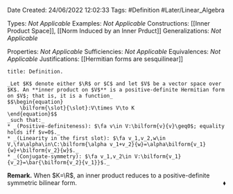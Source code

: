 <div class="topSpace"></div>

Date Created: 24/06/2022 12:02:33
Tags: #Definition #Later/Linear_Algebra

Types: _Not Applicable_
Examples: _Not Applicable_
Constructions: [[Inner Product Space]], [[Norm Induced by an Inner Prduct]]
Generalizations: _Not Applicable_

Properties: _Not Applicable_
Sufficiencies: _Not Applicable_
Equivalences: _Not Applicable_
Justifications: [[Hermitian forms are sesquilinear]]

``` ad-Definition
title: Definition.

_Let $K$ denote either $\R$ or $C$ and let $V$ be a vector space over $K$. An **inner product on $V$** is a positive-definite Hermitian form on $V$; that is, it is a function_
$$\begin{equation}
    \bilform{\slot}{\slot}:V\times V\to K
\end{equation}$$
_such that:_
* _(Positive-definiteness): $\fa v\in V:\bilform{v}{v}\geq0$; equality holds iff $v=0$._
* _(Linearity in the first slot): $\fa v_1,v_2,w\in V,\fa\alpha\in\C:\bilform{\alpha v_1+v_2}{w}=\alpha\bilform{v_1}{w}+\bilform{v_2}{w}$._
* _(Conjugate-symmetry): $\fa v_1,v_2\in V:\bilform{v_1}{v_2}=\bar{\bilform{v_2}{v_1}}$._

```

**Remark.** When $K=\R$, an inner product reduces to a positive-definite symmetric bilinear form.<span style="float:right;">$\blacklozenge$</span>
